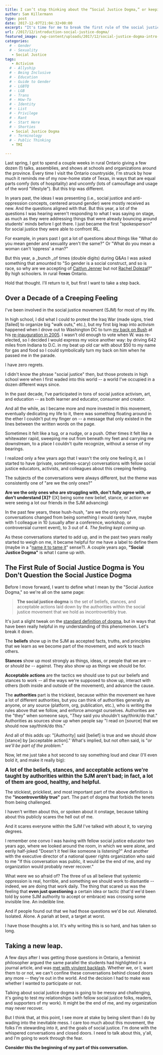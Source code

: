 ```yaml
---
title: I can’t stop thinking about the “Social Justice Dogma,” or keeping quiet.
author: Sam Killermann
type: post
date: 2017-12-07T21:04:32+00:00
excerpt: "It's time for me to break the first rule of the social justice dogma: don't talk about the social justice dogma."
url: /2017/12/introduction-social-justice-dogma/
featured_image: /wp-content/uploads/2017/12/social-justice-dogma-intro-sam-killermann-1.jpg
categories: 
  # - Gender
  # - Sexuality
   - Social Justice
tags:
   - Activism
  # - Allyship
  # - Being Inclusive
  # - Education
  # - Guide to Gender
  # - LGBTQ
  # - LGB
  # - Trans
  # - How-To
  # - Identity
  # - List
  # - Privilege
  # - Rant
  # - Start Here
  # - Shorties
   - Social Justice Dogma
  # - Terminology
  # - Public Thinking
   - TMI

---
```

Last spring, I got to spend a couple weeks in rural Ontario giving a few dozen (!) talks, assemblies, and shows at schools and organizations around the province. Every time I visit the Ontario countryside, I'm struck by how much it reminds me of my now-home state of Texas, in ways that are equal parts comfy (lots of hospitality) and uncomfy (lots of camouflage and usage of the word "lifestyle"). But this trip was different.

In years past, the ideas I was presenting (i.e., social justice and anti-oppression concepts, centered around gender) were mostly received as new. And the questions aligned with that. But this year, a lot of the questions I was hearing weren't responding to what I was saying on stage, as much as they were addressing things that were already bouncing around students' minds before I got there. I just became the first "spokesperson" for social justice they were able to confront IRL.

For example, in years past I got a lot of questions about things like "What do you mean gender and sexuality aren't the same?" Or "What do you mean a woman can't &#8216;oppress' a man?"

But this year, a _bunch _of times (double digits) during Q&As I was asked something that amounted to "So gender is a social construct, and so is race, so why are we accepting of [Caitlyn Jenner][1] but not [Rachel Dolezal][2]?" By high schoolers. In rural <del>Texas</del> Ontario.

Hold that thought. I'll return to it, but first I want to take a step back.

## Over a Decade of a Creeping Feeling

I've been involved in the social justice movement (SJM) for most of my life.

In high school, I did what I could to protest the Iraq War (made signs, tried [failed] to organize big "walk outs," etc.), but my first big leap into activism happened when I drove out to Washington DC to turn [my back on Bush][3] at his [re-inauguration in 2005][4]. I wasn't old enough to vote when W. was re-elected, so I decided I would express my voice another way: by driving 642 miles from Indiana to D.C. in my beat up old car with about $50 to my name for gas and food so I could symbolically turn my back on him when he passed me in the parade.

I have zero regrets.

I didn't know the phrase "social justice" then, but those protests in high school were when I first waded into this world -- a world I've occupied in a dozen different ways since.

In the past decade, I've participated in tons of social justice activism, art, and education -- as both learner and educator, consumer and creator.

And all the while, as I became more and more invested in this movement, eventually dedicating my life to it, there was something floating around in the ether I couldn't put my finger on -- a message that only existed in the lines between the written words on the page.

Sometimes it felt like a tug, or a nudge, or a push. Other times it felt like a whitewater rapid, sweeping me out from beneath my feet and carrying me downstream, to a place I couldn't quite recognize, without a sense of my bearings.

I realized only a few years ago that I wasn't the only one feeling it, as I started to have (private, sometimes-scary) conversations with fellow social justice educators, activists, and colleagues about this creeping feeling.

The subjects of the conversations were always different, but the theme was consistently one of "are we the only ones?"

**Are we the only ones who are struggling with, don't fully agree with, or don't understand [X]?** ([X] being some new belief, stance, or action we were seeing a lot our friends in the SJM advancing)

In the past few years, these hush-hush, "are we the only ones" conversations changed from being something I would rarely have, maybe with 1 colleague in 10 (usually after a conference, workshop, or controversial current event), to 3 out of 4. _The feeling kept coming up._

As these conversations started to add up, and in the past two years really started to weigh on me, it became helpful for me have a label to define them (maybe in a "[name it to tame it][5]" sense?). A couple years ago, **"Social Justice Dogma"** is what I came up with.

## The First Rule of Social Justice Dogma is You Don't Question the Social Justice Dogma

Before I move forward, I want to define what I mean by the "Social Justice Dogma," so we're all on the same page:

> **The social justice dogma** is the set of beliefs, stances, and acceptable actions laid down by the authorities within the social justice movement that we hold as incontrovertibly true.

It's just a slight tweak on the [standard definition of dogma][6], but in ways that have been really helpful in my understanding of this phenomenon. Let's break it down.

The **beliefs** show up in the SJM as accepted facts, truths, and principles that we learn as we become part of the movement, and work to teach others.

**Stances** show up most strongly as things, ideas, or people that we are -- or _should be_ -- against. They also show up as things we should be for.

**Acceptable actions** are the tactics we should use to put our beliefs and stances to work -- all the ways we're supposed to show up, interact with others (both inside and outside of the movement), and advance the cause.

The **authorities** part is the trickiest, because within the movement we have a lot of different authorities, but you can think of authorities generally as anyone, or any source (platform, org, publication, etc.), who is writing the rules above that we follow, and enforce amongst ourselves. Authorities are the "they" when someone says, "_They_ said you shouldn't say/think/do that." Authorities as sources show up when people say "I read on [source] that we should now say/think/do this."

And all of this adds up: "[Authority] said [belief] is true and we should show [stance] by [acceptable action]." What's implied, but not often said, is "_or we'll be part of the problem."_

Now, let me just take a hot second to say something loud and clear (I'll even bold it, and make it really big):

**<big>A lot of the beliefs, stances, and acceptable actions we're taught by authorities within the SJM aren't bad; in fact, a lot of them are good, healthy, and helpful.</big>**

The stickiest, prickliest, and most important part of the above definition is the **"incontrovertibly true"** part. The part of dogma that forbids the tenets from being challenged.

I haven't written about this, or spoken about it onstage, because talking about this publicly scares the hell out of me.

And it scares everyone within the SJM I've talked with about it, to varying degrees.

I remember one convo I was having with fellow social justice educator two years ago, where we looked around the room, in which we were alone, and eerily half-joked "Doesn't it feel like someone is listening?" And another with the executive director of a national queer rights organization who said to me "If this conversation was public, it would be the end of me, and my organization would probably never recover."

What were we so afraid of? The three of us all believe that systemic oppression is real, horrible, and something we should work to dismantle -- indeed, we are doing that work daily. The thing that scared us was the feeling that **even just questioning** a certain idea or tactic (that'd we'd been told by some SJM authority to accept or embrace) was crossing some invisible line. An indelible line.

And if people found out that we had those questions we'd be _out_. Alienated. Isolated. Alone. A pariah at best, a target at worst.

I have those thoughts a lot. It's why writing this is so hard, and has taken so long.

## Taking a new leap.

A few days after I was getting those questions in Ontario, a feminist philosopher argued the same parallel the students had highlighted in a journal article, and was [met with virulent backlash][7]. Whether we, or I, want them to or not, we can't confine these conversations behind closed doors any more -- they're out in the world. And the decision I had to make was whether I wanted to participate or not.

Talking about social justice dogma is going to be messy and challenging, it's going to test my relationships (with fellow social justice folks, readers, and supporters of my work). It might be the end of me, and my organization may never recover.

But I think that, at this point, I see more at stake by being silent than I do by wading into the inevitable mess. I care too much about this movement, the folks I'm stewarding into it, and the goals of social justice. I'm done with the whispered conversations and closed doors. I need to talk about this, y'all, and I'm going to work through the fear.

**Consider this the beginning of my part of this conversation.**

 [1]: https://en.wikipedia.org/wiki/Caitlyn_Jenner
 [2]: https://en.wikipedia.org/wiki/Rachel_Dolezal
 [3]: https://en.wikipedia.org/wiki/Turn_Your_Back_on_Bush
 [4]: https://en.wikipedia.org/wiki/January_20,_2005_counter-inaugural_protest
 [5]: https://www.youtube.com/watch?v=ZcDLzppD4Jc
 [6]: https://www.google.com/search?q=define+dogma&rlz=1C5CHFA_enUS737US737&oq=define+dogma&aqs=chrome.0.69i59j35i39l2j0l3.1440j1j7&sourceid=chrome&ie=UTF-8
 [7]: https://en.wikipedia.org/wiki/Hypatia_transracialism_controversy